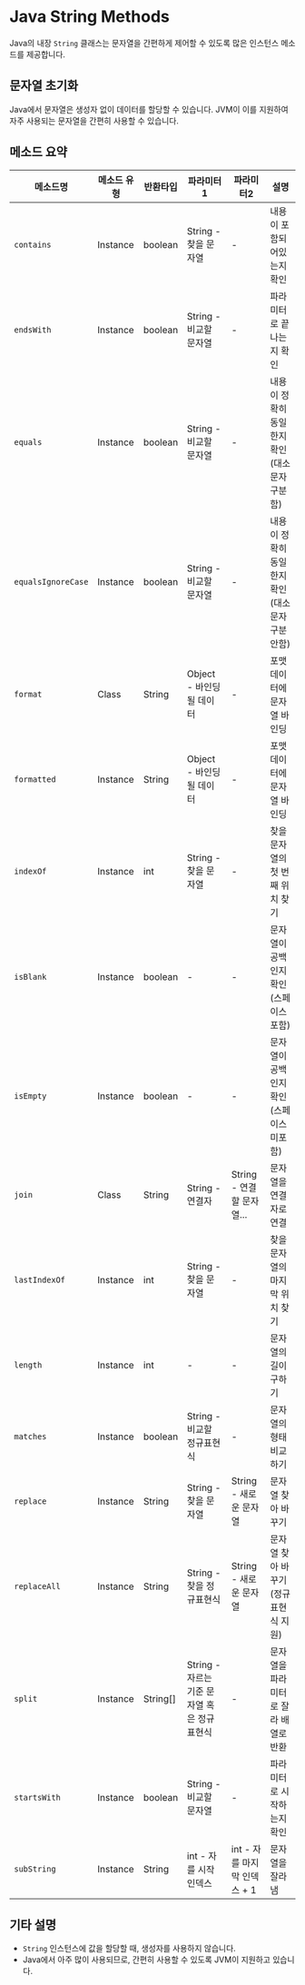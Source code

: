# Java String Methods

Java의 내장 `String` 클래스는 문자열을 간편하게 제어할 수 있도록 많은 인스턴스 메소드를 제공합니다.

## 문자열 초기화

Java에서 문자열은 생성자 없이 데이터를 할당할 수 있습니다. JVM이 이를 지원하여 자주 사용되는 문자열을 간편히 사용할 수 있습니다.

## 메소드 요약

| 메소드명            | 메소드 유형 | 반환타입   | 파라미터1                | 파라미터2                          | 설명                                       |
|---------------------|-------------|------------|--------------------------|------------------------------------|--------------------------------------------|
| `contains`          | Instance    | boolean    | String - 찾을 문자열     | -                                  | 내용이 포함되어있는지 확인                  |
| `endsWith`          | Instance    | boolean    | String - 비교할 문자열   | -                                  | 파라미터로 끝나는지 확인                    |
| `equals`            | Instance    | boolean    | String - 비교할 문자열   | -                                  | 내용이 정확히 동일한지 확인 (대소문자 구분 함)|
| `equalsIgnoreCase`  | Instance    | boolean    | String - 비교할 문자열   | -                                  | 내용이 정확히 동일한지 확인 (대소문자 구분 안함)|
| `format`            | Class       | String     | Object - 바인딩될 데이터 | -                                  | 포맷데이터에 문자열 바인딩                  |
| `formatted`         | Instance    | String     | Object - 바인딩될 데이터 | -                                  | 포맷데이터에 문자열 바인딩                  |
| `indexOf`           | Instance    | int        | String - 찾을 문자열     | -                                  | 찾을 문자열의 첫 번째 위치 찾기             |
| `isBlank`           | Instance    | boolean    | -                        | -                                  | 문자열이 공백인지 확인 (스페이스 포함)       |
| `isEmpty`           | Instance    | boolean    | -                        | -                                  | 문자열이 공백인지 확인 (스페이스 미포함)    |
| `join`              | Class       | String     | String - 연결자          | String - 연결할 문자열...           | 문자열을 연결자로 연결                      |
| `lastIndexOf`       | Instance    | int        | String - 찾을 문자열     | -                                  | 찾을 문자열의 마지막 위치 찾기             |
| `length`            | Instance    | int        | -                        | -                                  | 문자열의 길이 구하기                        |
| `matches`           | Instance    | boolean    | String - 비교할 정규표현식| -                                  | 문자열의 형태 비교하기                      |
| `replace`           | Instance    | String     | String - 찾을 문자열     | String - 새로운 문자열             | 문자열 찾아 바꾸기                          |
| `replaceAll`        | Instance    | String     | String - 찾을 정규표현식 | String - 새로운 문자열             | 문자열 찾아 바꾸기 (정규표현식 지원)        |
| `split`             | Instance    | String[]   | String - 자르는 기준 문자열 혹은 정규표현식 | -                     | 문자열을 파라미터로 잘라 배열로 반환        |
| `startsWith`        | Instance    | boolean    | String - 비교할 문자열   | -                                  | 파라미터로 시작하는지 확인                  |
| `subString`         | Instance    | String     | int - 자를 시작 인덱스   | int - 자를 마지막 인덱스 + 1       | 문자열을 잘라냄                              |

## 기타 설명

- `String` 인스턴스에 값을 할당할 때, 생성자를 사용하지 않습니다.
- Java에서 아주 많이 사용되므로, 간편히 사용할 수 있도록 JVM이 지원하고 있습니다.
